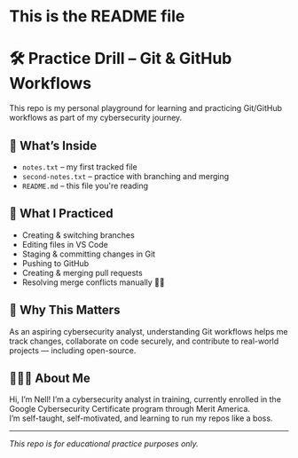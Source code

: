 # This is the README file
# 🛠️ Practice Drill – Git & GitHub Workflows

This repo is my personal playground for learning and practicing Git/GitHub workflows as part of my cybersecurity journey.

## 📂 What’s Inside

- `notes.txt` – my first tracked file
- `second-notes.txt` – practice with branching and merging
- `README.md` – this file you're reading

## 🚀 What I Practiced

- Creating & switching branches
- Editing files in VS Code
- Staging & committing changes in Git
- Pushing to GitHub
- Creating & merging pull requests
- Resolving merge conflicts manually 💪🏾

## 🎯 Why This Matters

As an aspiring cybersecurity analyst, understanding Git workflows helps me track changes, collaborate on code securely, and contribute to real-world projects — including open-source.

## 🙋🏾‍♀️ About Me

Hi, I’m Nell! I’m a cybersecurity analyst in training, currently enrolled in the Google Cybersecurity Certificate program through Merit America.  
I’m self-taught, self-motivated, and learning to run my repos like a boss.

---

*This repo is for educational practice purposes only.*
